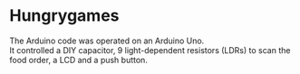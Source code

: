 # Hungrygames
The Arduino code was operated on an Arduino Uno.
<br>
It controlled a DIY capacitor, 9 light-dependent resistors (LDRs) to scan the food order, a LCD and a push button.
